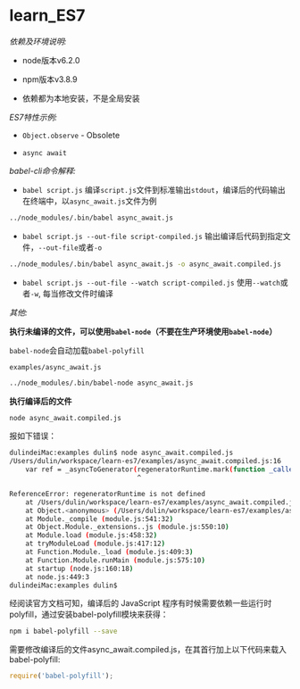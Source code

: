 # learn_ES7

_依赖及环境说明:_

* node版本v6.2.0

* npm版本v3.8.9

* 依赖都为本地安装，不是全局安装

_ES7特性示例:_

* `Object.observe` - Obsolete

* `async await`


_babel-cli命令解释:_

* `babel script.js` 编译`script.js`文件到标准输出`stdout`，编译后的代码输出在终端中，以`async_await.js`文件为例

```bash
../node_modules/.bin/babel async_await.js
```

* `babel script.js --out-file script-compiled.js` 输出编译后代码到指定文件，`--out-file`或者`-o`

```bash
../node_modules/.bin/babel async_await.js -o async_await.compiled.js
```

* `babel script.js --out-file --watch script-compiled.js` 使用`--watch`或者`-w`, 每当修改文件时编译


_其他:_

__执行未编译的文件，可以使用`babel-node`（不要在生产环境使用`babel-node`）__

`babel-node`会自动加载`babel-polyfill`

`examples/async_await.js`
```bash
../node_modules/.bin/babel-node async_await.js
```


__执行编译后的文件__

```bash
node async_await.compiled.js
```

报如下错误：
```bash
dulindeiMac:examples dulin$ node async_await.compiled.js
/Users/dulin/workspace/learn-es7/examples/async_await.compiled.js:16
    var ref = _asyncToGenerator(regeneratorRuntime.mark(function _callee(duration) {
                                ^

ReferenceError: regeneratorRuntime is not defined
    at /Users/dulin/workspace/learn-es7/examples/async_await.compiled.js:16:33
    at Object.<anonymous> (/Users/dulin/workspace/learn-es7/examples/async_await.compiled.js:45:2)
    at Module._compile (module.js:541:32)
    at Object.Module._extensions..js (module.js:550:10)
    at Module.load (module.js:458:32)
    at tryModuleLoad (module.js:417:12)
    at Function.Module._load (module.js:409:3)
    at Function.Module.runMain (module.js:575:10)
    at startup (node.js:160:18)
    at node.js:449:3
dulindeiMac:examples dulin$
```

经阅读官方文档可知，编译后的 JavaScript 程序有时候需要依赖一些运行时polyfill，通过安装babel-polyfill模块来获得：

```bash
npm i babel-polyfill --save
```

需要修改编译后的文件async_await.compiled.js，在其首行加上以下代码来载入babel-polyfill:

```js
require('babel-polyfill');
```
